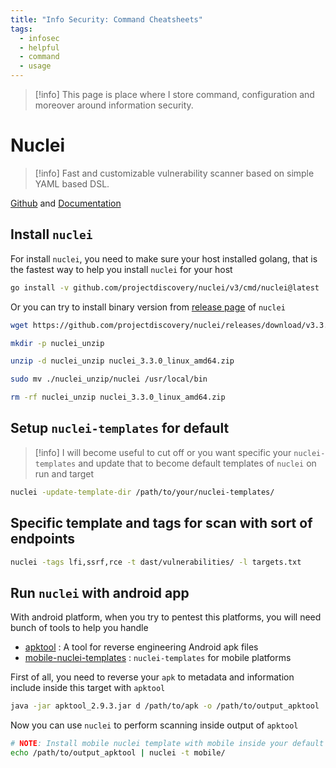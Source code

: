 ```yaml
---
title: "Info Security: Command Cheatsheets"
tags:
  - infosec
  - helpful
  - command
  - usage
---
```

>[!info]
>This page is place where I store command, configuration and moreover around information security.
# Nuclei

>[!info]
>Fast and customizable vulnerability scanner based on simple YAML based DSL.

[Github](https://github.com/projectdiscovery/nuclei) and [Documentation](https://docs.projectdiscovery.io/tools/nuclei/overview)

## Install `nuclei`

For install `nuclei`, you need to make sure your host installed golang, that is the fastest way to help you install `nuclei` for your host

```bash
go install -v github.com/projectdiscovery/nuclei/v3/cmd/nuclei@latest
```

Or you can try to install binary version from [release page](https://github.com/projectdiscovery/nuclei/releases) of `nuclei`

```bash
wget https://github.com/projectdiscovery/nuclei/releases/download/v3.3.0/nuclei_3.3.0_linux_amd64.zip

mkdir -p nuclei_unzip

unzip -d nuclei_unzip nuclei_3.3.0_linux_amd64.zip

sudo mv ./nuclei_unzip/nuclei /usr/local/bin

rm -rf nuclei_unzip nuclei_3.3.0_linux_amd64.zip
```

## Setup `nuclei-templates` for default

>[!info]
>I will become useful to cut off or you want specific your `nuclei-templates` and update that to become default templates of `nuclei` on run and target

```bash
nuclei -update-template-dir /path/to/your/nuclei-templates/
```

## Specific template and tags for scan with sort of endpoints

```bash
nuclei -tags lfi,ssrf,rce -t dast/vulnerabilities/ -l targets.txt
```

## Run `nuclei` with android app

With android platform, when you try to pentest this platforms, you will need bunch of tools to help you handle

- [apktool](https://apktool.org/docs/install/) : A tool for reverse engineering Android apk files
- [mobile-nuclei-templates](https://github.com/optiv/mobile-nuclei-templates) : `nuclei-templates` for mobile platforms

First of all, you need to reverse your `apk` to metadata and information include inside this target with `apktool`

```bash
java -jar apktool_2.9.3.jar d /path/to/apk -o /path/to/output_apktool
```

Now you can use `nuclei` to perform scanning inside output of `apktool`

```bash
# NOTE: Install mobile nuclei template with mobile inside your default nuclei-templates location
echo /path/to/output_apktool | nuclei -t mobile/
```